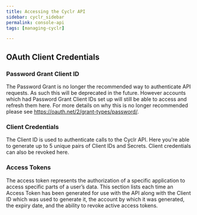 ```yaml
---
title: Accessing the Cyclr API
sidebar: cyclr_sidebar
permalink: console-api
tags: [managing-cyclr]

---
```


## OAuth Client Credentials

### Password Grant Client ID

The Password Grant is no longer the recommended way to authenticate API requests. As such this will be deprecated in the future. However accounts which had Password Grant Client IDs set up will still be able to access and refresh them here.
For more details on why this is no longer recommended please see https://oauth.net/2/grant-types/password/.
 
### Client Credentials

The Client ID is used to authenticate calls to the Cyclr API. 
Here you're able to generate up to 5 unique pairs of Client IDs and Secrets. Client credentials can also be revoked here.
 
### Access Tokens

The access token represents the authorization of a specific application to access specific parts of a user’s data.
This section lists each time an Access Token has been generated for use with the API along with the Client ID which was used to generate it, the account by which it was generated, the expiry date, and the ability to revoke active access tokens.
 
